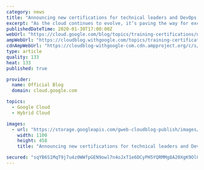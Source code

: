 ```yaml
---
category: news
title: "Announcing new certifications for technical leaders and DevOps engineers"
excerpt: "As the cloud continues to evolve, it’s paving the way for exciting innovations that were difficult to imagine even a few years ago. To take advantage of everything the latest cloud technology has to offer, organizations must be able to find people with the right combination of skills to make it happen."
publishedDateTime: 2020-01-30T17:00:00Z
webUrl: "https://cloud.google.com/blog/topics/training-certifications/new-google-cloud-certifications-address-the-cloud-skills-gap/"
ampWebUrl: "https://cloudblog.withgoogle.com/topics/training-certifications/new-google-cloud-certifications-address-the-cloud-skills-gap/amp/"
cdnAmpWebUrl: "https://cloudblog-withgoogle-com.cdn.ampproject.org/c/s/cloudblog.withgoogle.com/topics/training-certifications/new-google-cloud-certifications-address-the-cloud-skills-gap/amp/"
type: article
quality: 133
heat: 133
published: true

provider:
  name: Official Blog
  domain: cloud.google.com

topics:
  - Google Cloud
  - Hybrid Cloud

images:
  - url: "https://storage.googleapis.com/gweb-cloudblog-publish/images/Google_Cloud_Training_and_Certification.max-1100x1100.jpg"
    width: 1100
    height: 458
    title: "Announcing new certifications for technical leaders and DevOps engineers"

secured: "sqYB6S1MqT9j7u4z0WWfpGEN9owl7n4oJxT1e6DCyPH5YQRMMg8A20XgK9OlQ/CGGhmvsdab8s/3dtVKsztN/eTmMo7n2VoMJTyCpj6eEBFBhmsfTavw8/AfRpRPFPtAFSKjPNHrqaZ0243tI2wlw2+OL5FKnXUwFSy/GJj0GLIi+h8kX7mi2b8gT+WfiMwUZ6njjTspNV0RWryaFgP2eCnajTSlJZjAv5roA26KxE/refZzinsAw983SEGGd+Or46r5khWh44QpyCDs80ofp9N+nEfaUtGNdvqEHQNsUcoPxjBaO6whhd+K/zD/NiFj7VARoXPXbR54mfv2pG/MQQ==;sP23d36SVI1+iQXQ2RaiWA=="
---
```


